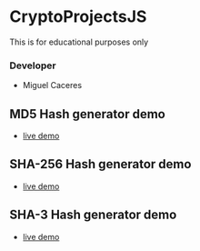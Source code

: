 # CryptoProjectsJS
This is for educational purposes only

### Developer ###
* Miguel Caceres

## MD5 Hash generator demo ##

* <a href="https://foxneo.github.io/CryptoProjectsJS/src/html/md5.html" target="_blank">live demo</a>

## SHA-256 Hash generator demo ##

* <a href="http://foxneo.github.io//CryptoProjectsJS/src/html/sha-256.html" target="_blank">live demo</a>

## SHA-3 Hash generator demo ##

* <a href="http://foxneo.github.io//CryptoProjectsJS/src/html/sha-3.html" target="_blank">live demo</a>